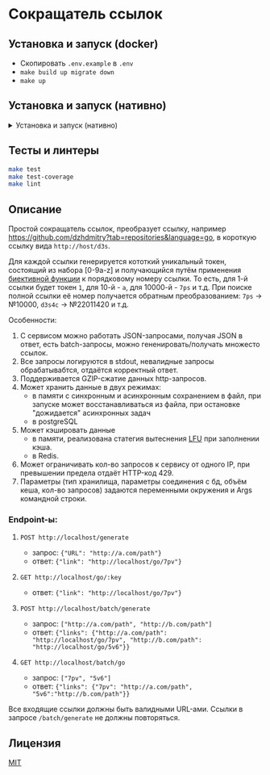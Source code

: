 # Сокращатель ссылок

## Установка и запуск (docker)

* Скопировать <code>.env.example</code> в <code>.env</code>
* `make build up migrate down`
* `make up`

## Установка и запуск (нативно)

<details>
  <summary>Установка и запуск (нативно)</summary>

### Требования

* go 1.21
* postgreSQL
* redis
* [golang-migrate](https://github.com/golang-migrate/migrate)

### Установка и запуск

`go migrate -path=./migrations -database=postgres://user:password@host:5432/short_links?sslmode=disable up` (заменить `user`, `password`, `host` требуемыми значениями)

`go run .` (`go run . -help` для просмотра опций)
</details>

## Тесты и линтеры

```bash
make test
make test-coverage
make lint
```

## Описание

Простой сокращатель ссылок, преобразует ссылку, например https://github.com/dzhdmitry?tab=repositories&language=go,
в короткую ссылку вида `http://host/d3s`.

Для каждой ссылки генерируется кототкий уникальный токен, состоящий из набора [0-9a-z] и получающийся путём применения [биективной функции](http://en.wikipedia.org/wiki/Bijection) к порядковому номеру ссылки.
То есть, для 1-й ссылки будет токен `1`, для 10-й - `a`, для 10000-й - `7ps` и т.д.
При поиске полной ссылки её номер получается обратным преобразованием: `7ps` -> №10000, `d3s4c` -> №22011420 и т.д.

Особенности:

1. С сервисом можно работать JSON-запросами, получая JSON в ответ, есть batch-запросы, можно гененировать/получать множесто ссылок.
2. Все запросы логируются в stdout, невалидные запросы обрабатывабтся, отдаётся корректный ответ.
3. Поддерживается GZIP-сжатие данных http-запросов.
4. Может хранить данные в двух режимах:
   * в памяти с синхронным и асинхронным сохранением в файл, при запуске может восстанавливаться из файла, при остановке "дожидается" асинхронных задач
   * в postgreSQL
5. Может кэшировать данные 
   * в памяти, реализована статегия вытеснения [LFU](https://en.wikipedia.org/wiki/Least_frequently_used) при заполнении кэша.
   * в Redis.
6. Может ограничивать кол-во запросов к сервису от одного IP, при превышении предела отдаёт HTTP-код 429.
7. Параметры (тип хранилища, параметры соединения с бд, объём кеша, кол-во запросов) задаются переменными окружения и Args командной строки.

### Endpoint-ы:

1. `POST http://localhost/generate`
   * запрос: `{"URL": "http://a.com/path"}`
   * ответ: `{"link": "http://localhost/go/7pv"}`

2. `GET http://localhost/go/:key`
   * ответ: `{"link": "http://localhost/go/7pv"}`

3. `POST http://localhost/batch/generate`
   * запрос: `["http://a.com/path", "http://b.com/path"]`
   * ответ: `{"links": {"http://a.com/path": "http://localhost/go/7pv", "http://b.com/path": "http://localhost/go/5v6"}}`

4. `GET http://localhost/batch/go`
   * запрос: `["7pv", "5v6"]`
   * ответ: `{"links": {"7pv": "http://a.com/path", "5v6":"http://b.com/path"}}`

Все входящие ссылки должны быть валидными URL-ами.
Ссылки в запросе `/batch/generate` не должны повторяться.

## Лицензия

[MIT](https://github.com/dzhdmitry/link-shorter?tab=MIT-1-ov-file)
